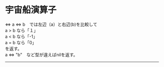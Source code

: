 # 宇宙船演算子
<=>
a <=> b　では左辺（a）と右辺(b)を比較して    
a > b なら「１」   
a < b なら「-1」    
a = b なら「0」   
を返す。  
a <=> "b"　など型が違えばnilを返す。
***
